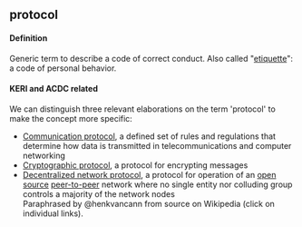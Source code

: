 ## protocol

<h4>Definition</h4><p>Generic term to describe a code of correct conduct. Also called &quot;<a href="https://en.wikipedia.org/wiki/Etiquette">etiquette</a>&quot;: a code of personal behavior.</p><h4>KERI and ACDC related</h4><p>We can distinguish three relevant elaborations on the term &#39;protocol&#39; to make the concept more specific:</p><ul><li><a href="https://en.wikipedia.org/wiki/Communication_protocol">Communication protocol</a>, a defined set of rules and regulations that determine how data is transmitted in telecommunications and computer networking</li><li><a href="https://en.wikipedia.org/wiki/Cryptographic_protocol">Cryptographic protocol</a>, a protocol for encrypting messages</li><li><a href="https://en.wikipedia.org/wiki/Decentralized_network_protocol">Decentralized network protocol</a>, a protocol for operation of an <a href="https://en.wikipedia.org/wiki/Open_source_software">open source</a> <a href="https://en.wikipedia.org/wiki/Peer-to-peer">peer-to-peer</a> network where no single entity nor colluding group controls a majority of the network nodes<br>Paraphrased by @henkvancann from source on Wikipedia (click on individual links).</li></ul>

